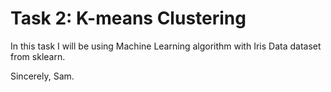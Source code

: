 # Task 2: K-means Clustering
In this task I will be using Machine Learning algorithm with Iris Data dataset from sklearn.

Sincerely,
Sam.
